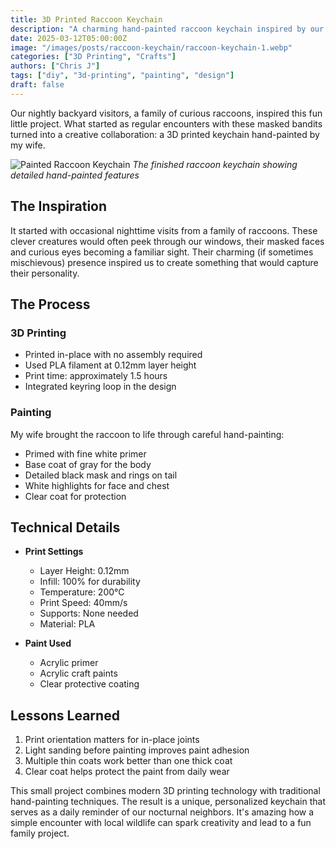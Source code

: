 ```yaml
---
title: 3D Printed Raccoon Keychain
description: "A charming hand-painted raccoon keychain inspired by our nightly visitors"
date: 2025-03-12T05:00:00Z
image: "/images/posts/raccoon-keychain/raccoon-keychain-1.webp"
categories: ["3D Printing", "Crafts"]
authors: ["Chris J"]
tags: ["diy", "3d-printing", "painting", "design"]
draft: false
---
```


Our nightly backyard visitors, a family of curious raccoons, inspired this fun little project. What started as regular encounters with these masked bandits turned into a creative collaboration: a 3D printed keychain hand-painted by my wife.

![Painted Raccoon Keychain](/images/posts/raccoon-keychain/raccoon-keychain-1.webp)
_The finished raccoon keychain showing detailed hand-painted features_

## The Inspiration

It started with occasional nighttime visits from a family of raccoons. These clever creatures would often peek through our windows, their masked faces and curious eyes becoming a familiar sight. Their charming (if sometimes mischievous) presence inspired us to create something that would capture their personality.

## The Process

### 3D Printing

- Printed in-place with no assembly required
- Used PLA filament at 0.12mm layer height
- Print time: approximately 1.5 hours
- Integrated keyring loop in the design

### Painting

My wife brought the raccoon to life through careful hand-painting:

- Primed with fine white primer
- Base coat of gray for the body
- Detailed black mask and rings on tail
- White highlights for face and chest
- Clear coat for protection

## Technical Details

- **Print Settings**

  - Layer Height: 0.12mm
  - Infill: 100% for durability
  - Temperature: 200°C
  - Print Speed: 40mm/s
  - Supports: None needed
  - Material: PLA

- **Paint Used**
  - Acrylic primer
  - Acrylic craft paints
  - Clear protective coating

## Lessons Learned

1. Print orientation matters for in-place joints
2. Light sanding before painting improves paint adhesion
3. Multiple thin coats work better than one thick coat
4. Clear coat helps protect the paint from daily wear

This small project combines modern 3D printing technology with traditional hand-painting techniques. The result is a unique, personalized keychain that serves as a daily reminder of our nocturnal neighbors. It's amazing how a simple encounter with local wildlife can spark creativity and lead to a fun family project.
